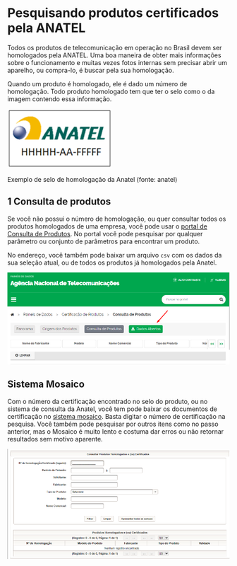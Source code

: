 # Pesquisando produtos certificados pela ANATEL

Todos os produtos de telecomunicação em operação no Brasil devem ser homologados pela ANATEL. Uma boa maneira de obter mais informações sobre o funcionamento e muitas vezes fotos internas sem precisar abrir um aparelho, ou compra-lo, é buscar pela sua homologação.

Quando um produto é homologado, ele é dado um número de homologação. Todo produto homologado tem que ter o selo como o da imagem contendo essa informação.

![selo_anatel](imagens/tutoriais/selo_anatel.png)

Exemplo de selo de homologação da Anatel (fonte: anatel)

## 1 Consulta de produtos

Se você não possui o número de homologação, ou quer consultar todos os produtos homologados de uma empresa, você pode usar o [portal de Consulta de Produtos](https://www.anatel.gov.br/paineis/certificacao-de-produtos/consulta-de-produtos). No portal você pode pesquisar por qualquer parâmetro ou conjunto de parâmetros para encontrar um produto.

No endereço, você também pode baixar um arquivo `csv` com os dados da sua seleção atual, ou de todos os produtos já homologados pela Anatel.

![sistema-consulta-produtos-anatel](imagens/tutoriais/sistema-consulta-produtos-anatel.png)

## Sistema Mosaico

Com o número da certificação encontrado no selo do produto, ou no sistema de consulta da Anatel, você tem pode baixar os documentos de certificação no [sistema mosaico](https://sistemas.anatel.gov.br/mosaico/sch/publicView/listarProdutosHomologados.xhtml). Basta digitar o número de certificação na pesquisa. Você também pode pesquisar por outros itens como no passo anterior, mas o Mosaico é muito lento e costuma dar erros ou não retornar resultados sem motivo aparente.

![sistema-mosaico-anatel](imagens/tutoriais/sistema-mosaico-anatel.png)

